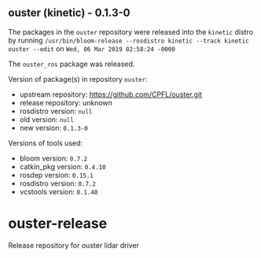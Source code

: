 ## ouster (kinetic) - 0.1.3-0

The packages in the `ouster` repository were released into the `kinetic` distro by running `/usr/bin/bloom-release --rosdistro kinetic --track kinetic ouster --edit` on `Wed, 06 Mar 2019 02:58:24 -0000`

The `ouster_ros` package was released.

Version of package(s) in repository `ouster`:

- upstream repository: https://github.com/CPFL/ouster.git
- release repository: unknown
- rosdistro version: `null`
- old version: `null`
- new version: `0.1.3-0`

Versions of tools used:

- bloom version: `0.7.2`
- catkin_pkg version: `0.4.10`
- rosdep version: `0.15.1`
- rosdistro version: `0.7.2`
- vcstools version: `0.1.40`


# ouster-release
Release repository for ouster lidar driver
